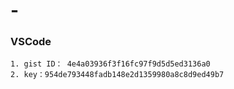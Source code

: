 # -

### VSCode 
    1. gist ID： 4e4a03936f3f16fc97f9d5d5ed3136a0
    2. key：954de793448fadb148e2d1359980a8c8d9ed49b7
